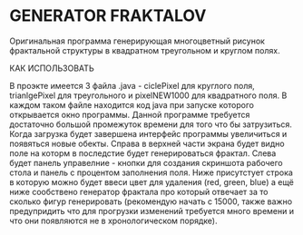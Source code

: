 # GENERATOR FRAKTALOV
Оригинальная программа генерирующая многоцветный рисунок фрактальной структуры в квадратном треугольном и круглом полях.

КАК ИСПОЛЬЗОВАТЬ

В проэкте имеется 3 файла .java - ciclePixel для круглого поля, trianlgePixel для треугольного и pixelNEW1000 для квадратного поля. В каждом таком файле находится код java при запуске которого открывается окно программы. Данной программе требуется достаточно большой промежуток времени для того что бы затрузиться. Когда загрузка будет завершена интерфейс программы увеличиться и появяться новые обекты. Справа в верхней части экрана будет видно поле на которм в последстие будет генерироваться фрактал. Слева будет панель управелние - кнопки для создания скриншота рабочего стола и панель с процентом заполнения поля. Ниже присутстует строка в которую можно будет ввеси цвет для удаления (red, green, blue) а ещё ниже сообствено генератор фрактала про который отвечает за то сколько фигур генерировать (рекомендую начать с 15000, также важно предупридить что для прогрузки изменений требуется много времени и что они появляются не в хронологическом порядке).
